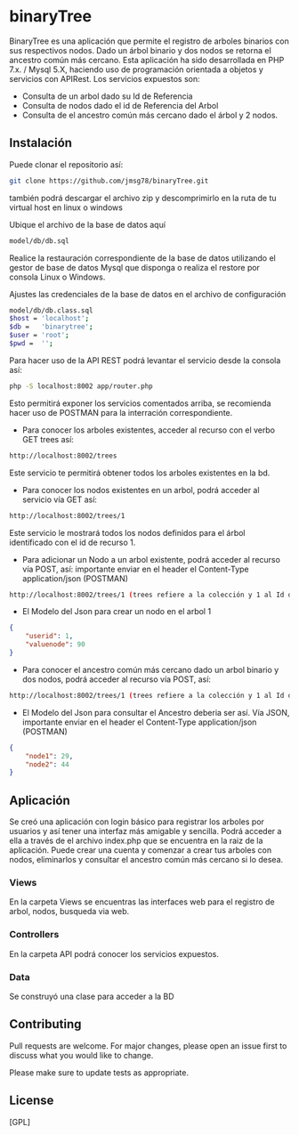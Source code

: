 # binaryTree
BinaryTree es una aplicación que permite el registro de arboles binarios con sus respectivos nodos. Dado un árbol binario y dos nodos se retorna el ancestro común más cercano. Esta aplicación ha sido desarrollada en PHP 7.x. / Mysql 5.X, haciendo uso de programación orientada a objetos y servicios con APIRest. Los servicios expuestos son:
* Consulta de un arbol dado su Id de Referencia
* Consulta de nodos dado el id de Referencia del Arbol
* Consulta de el ancestro común más cercano dado el árbol y 2 nodos.

## Instalación
Puede clonar el repositorio así:
```bash
git clone https://github.com/jmsg78/binaryTree.git
```
también podrá descargar el archivo zip y descomprimirlo en la ruta de tu virtual host en linux o windows

Ubique el archivo de la base de datos aquí
```bash
model/db/db.sql
```
Realice la restauración correspondiente de la base de datos utilizando el gestor de base de datos Mysql que disponga o realiza el restore por consola Linux o Windows. 

Ajustes las credenciales de la base de datos en el archivo de configuración
```bash
model/db/db.class.sql
$host = 'localhost';
$db =   'binarytree';
$user = 'root';
$pwd =  '';
```
Para hacer uso de la API REST podrá levantar el servicio desde la consola así:
```bash
php -S localhost:8002 app/router.php
```
Esto permitirá exponer los servicios comentados arriba, se recomienda hacer uso de POSTMAN para la interración correspondiente.
* Para conocer los arboles existentes, acceder al recurso con el verbo GET trees así:
```bash
http://localhost:8002/trees
```
Este servicio te permitirá obtener todos los arboles existentes en la bd.

* Para conocer los nodos existentes en un arbol, podrá acceder al servicio vía GET así:
```bash
http://localhost:8002/trees/1
```
Este servicio le mostrará todos los nodos definidos para el árbol identificado con el id de recurso 1.

* Para adicionar un Nodo a un arbol existente, podrá acceder al recurso vía POST, así: importante enviar en el header el Content-Type application/json (POSTMAN)
```bash
http://localhost:8002/trees/1 (trees refiere a la colección y 1 al Id del Arbol).
```
- El Modelo del Json para crear un nodo en el arbol 1
```json
{
    "userid": 1,
    "valuenode": 90
}
```
* Para conocer el ancestro común más cercano dado un arbol binario y dos nodos, podrá acceder al recurso vía POST, así:
```bash
http://localhost:8002/trees/1 (trees refiere a la colección y 1 al Id del Arbol).
```
- El Modelo del Json para consultar el Ancestro deberia ser así. Vía JSON, importante enviar en el header el Content-Type application/json (POSTMAN)
```json
{
    "node1": 29,
    "node2": 44
}
```
## Aplicación
Se creó una aplicación con login básico para registrar los arboles por usuarios y así tener una interfaz más amigable y sencilla.
Podrá acceder a ella a través de el archivo index.php que se encuentra en la raiz de la aplicación. Puede crear una cuenta y comenzar a crear tus arboles con nodos, eliminarlos y consultar el ancestro común más cercano si lo desea.

### Views
En la carpeta Views se encuentras las interfaces web para el registro de arbol, nodos, busqueda via web.
### Controllers
En la carpeta API podrá conocer los servicios expuestos.
### Data
Se construyó una clase para acceder a la BD


## Contributing
Pull requests are welcome. For major changes, please open an issue first to discuss what you would like to change.

Please make sure to update tests as appropriate.

## License
[GPL]